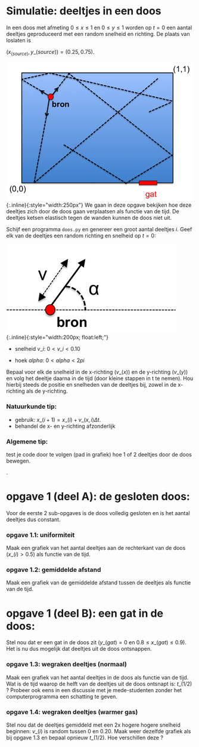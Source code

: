 # Simulatie: deeltjes in een doos

In een doos met afmeting $0 \leq x \leq 1$ en $0 \leq y \leq 1$ worden op
$t=0$ een aantal deeltjes geproduceerd met een random snelheid en richting. De
plaats van loslaten is

$(x_(source),y\_(source)) = (0.25,0.75)$.

![Doos](Doos.png){:.inline}{:style="width:250px"} We gaan in deze opgave
bekijken hoe deze deeltjes zich door de doos gaan verplaatsen als functie van
de tijd. De deeltjes ketsen elastisch tegen de wanden kunnen de doos niet uit.

Schijf een programma `doos.py` en genereer een groot aantal deeltjes $i$.
Geef elk van de deeltjes een random richting en snelheid op $t=0$:

![Kinematica](Kinematica.png){:.inline}{:style="width:200px; float:left;"}

* snelheid $v\_i$: $0 < v\_i < 0.10$

* hoek $alpha$: $0 < alpha < 2pi$



Bepaal voor elk de snelheid in de x-richting ($v\_(x)$) en de y-richting ($v\_(y)$) 
en volg het deeltje daarna in de tijd (door kleine stappen in t te nemen). Hou 
hierbij steeds de positie en snelheden van de deeltjes bij, zowel in de x-richting 
als de y-richting.


### Natuurkunde tip: 
* gebruik: $x\_(i+1) = x\_(i) +v\_(x,i)\Delta t$. 
* behandel de x- en y-richting afzonderlijk

### Algemene tip:
test je code door te volgen (pad in grafiek) hoe 1 of 2 deeltjes door de doos bewegen.

.

# opgave 1 (deel A): de gesloten doos:

Voor de eerste 2 sub-opgaves is de doos volledig gesloten en is het aantal deeltjes 
dus constant.

### opgave 1.1: uniformiteit

Maak een grafiek van het aantal deeltjes aan de rechterkant van de doos 
($x\_(i) > 0.5$) als functie van de tijd.

### opgave 1.2: gemiddelde afstand

Maak een grafiek van de gemiddelde afstand tussen de deeltjes als functie van de tijd.


# opgave 1 (deel B): een gat in de doos:

Stel nou dat er een gat in de doos zit ($y\_(gat) = 0$ en $0.8 \leq x\_(gat) \leq 0.9$). 
Het is nu dus mogelijk dat deeltjes uit de doos ontsnappen.

### opgave 1.3: wegraken deeltjes (normaal)

Maak een grafiek van het aantal deeltjes in de doos als functie van de tijd. Wat is de tijd 
waarop de helft van de deeltjes uit de doos ontsnapt is: $t\_(1/2)$ ? Probeer ook eens in 
een discussie met je mede-studenten zonder het computerprogramma een schatting te geven. 

### opgave 1.4: wegraken deeltjes (warmer gas)

Stel nou dat de deeltjes gemiddeld met een 2x hogere hogere snelheid beginnen: $v\_(i)$ is 
random tussen 0 en 0.20. Maak weer dezelfde grafiek als bij opgave 1.3 en bepaal opnieuw 
$t\_(1/2)$. Hoe verschillen deze ?

